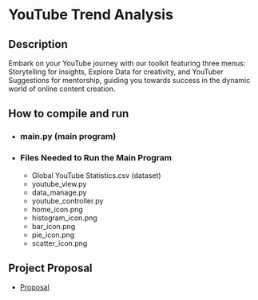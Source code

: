 # YouTube Trend Analysis
## **Description**
Embark on your YouTube journey with our toolkit featuring three menus: Storytelling for insights, Explore 
Data for creativity, and YouTuber Suggestions for mentorship, guiding you towards success in 
the dynamic world of online content creation.

## **How to compile and run**
- ### **main.py (main program)**
- ### **Files Needed to Run the Main Program**
    - Global YouTube Statistics.csv (dataset)
    - youtube_view.py
    - data_manage.py
    - youtube_controller.py
    - home_icon.png
    - histogram_icon.png
    - bar_icon.png
    - pie_icon.png
    - scatter_icon.png

## **Project Proposal**
- [Proposal](https://docs.google.com/document/d/1UOE4kj8l7lmBmyUoykvETM2VaKEsLTY7KaX6PdkP_nc/edit?usp=sharing)



